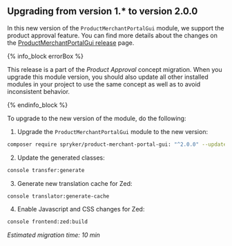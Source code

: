 

## Upgrading from version 1.* to version 2.0.0

In this new version of the `ProductMerchantPortalGui` module, we support the product approval feature. You can find more details about the changes on the [ProductMerchantPortalGui release](https://github.com/spryker/product-merchant-portal-gui/releases) page.

{% info_block errorBox %}

This release is a part of the *Product Approval* concept migration. When you upgrade this module version, you should also update all other installed modules in your project to use the same concept as well as to avoid inconsistent behavior.

{% endinfo_block %}

To upgrade to the new version of the module, do the following:

1. Upgrade the `ProductMerchantPortalGui` module to the new version:

```bash
composer require spryker/product-merchant-portal-gui: "^2.0.0" --update-with-dependencies
```

2. Update the generated classes:

```bash
console transfer:generate
```

3. Generate new translation cache for Zed:

```bash
console translator:generate-cache
```

4. Enable Javascript and CSS changes for Zed:

```bash
console frontend:zed:build
```

*Estimated migration time: 10 min*
